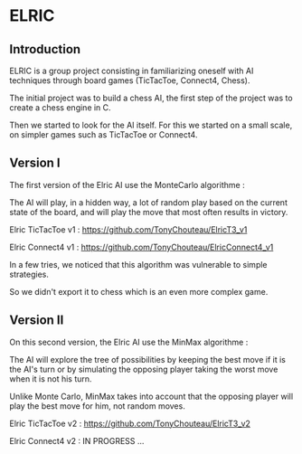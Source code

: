 # ELRIC

## Introduction

ELRIC is a group project consisting in familiarizing oneself with AI techniques through board games (TicTacToe, Connect4, Chess).

The initial project was to build a chess AI, the first step of the project was to create a chess engine in C. 

Then we started to look for the AI itself. For this we started on a small scale, on simpler games such as TicTacToe or Connect4.

## Version I

The first version of the Elric AI use the MonteCarlo algorithme : 

The AI will play, in a hidden way, a lot of random play based on the current state of the board, and will play the move that most often results in victory.

Elric TicTacToe v1 : https://github.com/TonyChouteau/ElricT3_v1

Elric Connect4 v1 : https://github.com/TonyChouteau/ElricConnect4_v1

In a few tries, we noticed that this algorithm was vulnerable to simple strategies. 

So we didn't export it to chess which is an even more complex game.

## Version II

On this second version, the Elric AI use the MinMax algorithme :

The AI will explore the tree of possibilities by keeping the best move if it is the AI's turn or by simulating the opposing player taking the worst move when it is not his turn.

Unlike Monte Carlo, MinMax takes into account that the opposing player will play the best move for him, not random moves.

Elric TicTacToe v2 : https://github.com/TonyChouteau/ElricT3_v2

Elric Connect4 v2 : IN PROGRESS ...
